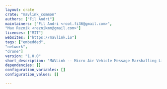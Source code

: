 ```yaml
---
layout: crate
crate: "mavlink_common"
authors: ["Fil Andri"]
maintainers: ["Fil Andri <root.fi36@gmail.com>",
"Max Reznik <reznikmm@gmail.com>"]
licenses: ["MIT"]
websites: ["https://mavlink.io"]
tags: ["embedded",
"network",
"drone"]
version: "1.0.0"
short_description: "MAVLink -- Micro Air Vehicle Message Marshalling Library."
dependencies: []
configuration_variables: []
configuration_values: []

---
```



